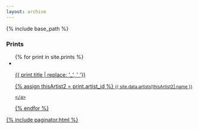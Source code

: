 ```yaml
---
layout: archive
---
```


{% include base_path %}

<h3 class="archive__subtitle">Prints</h3>

<ul class="print-list">
{% for print in site.prints %}
  <li>
    <a href="/prints/{{ print.title }}">
      <img src="{{ print.main_image }}" alt="" />
      <br/>
      <p>{{ print.title | replace: '_', ' '}}</p>
      {% assign thisArtist2 = print.artist_id %}
      <small>{{ site.data.artists[thisArtist2].name }}</small>

    </a>
  </li>
{% endfor %}
</ul>

{% include paginator.html %}
